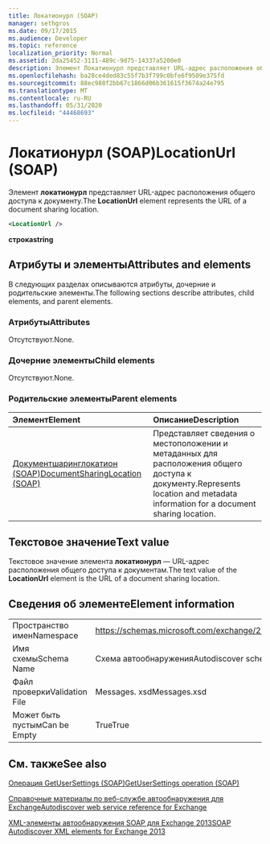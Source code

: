```yaml
---
title: Локатионурл (SOAP)
manager: sethgros
ms.date: 09/17/2015
ms.audience: Developer
ms.topic: reference
localization_priority: Normal
ms.assetid: 2da25452-3111-489c-9d75-14337a5200e0
description: Элемент Локатионурл представляет URL-адрес расположения общего доступа к документу.
ms.openlocfilehash: ba28ce4ded83c55f7b3f799c0bfe6f9509e375fd
ms.sourcegitcommit: 88ec988f2bb67c1866d06b361615f3674a24e795
ms.translationtype: MT
ms.contentlocale: ru-RU
ms.lasthandoff: 05/31/2020
ms.locfileid: "44468693"
---
```

# <a name="locationurl-soap"></a><span data-ttu-id="1ed04-103">Локатионурл (SOAP)</span><span class="sxs-lookup"><span data-stu-id="1ed04-103">LocationUrl (SOAP)</span></span>

<span data-ttu-id="1ed04-104">Элемент **локатионурл** представляет URL-адрес расположения общего доступа к документу.</span><span class="sxs-lookup"><span data-stu-id="1ed04-104">The **LocationUrl** element represents the URL of a document sharing location.</span></span> 
  
```XML
<LocationUrl />
```

 <span data-ttu-id="1ed04-105">**строка**</span><span class="sxs-lookup"><span data-stu-id="1ed04-105">**string**</span></span>
## <a name="attributes-and-elements"></a><span data-ttu-id="1ed04-106">Атрибуты и элементы</span><span class="sxs-lookup"><span data-stu-id="1ed04-106">Attributes and elements</span></span>

<span data-ttu-id="1ed04-107">В следующих разделах описываются атрибуты, дочерние и родительские элементы.</span><span class="sxs-lookup"><span data-stu-id="1ed04-107">The following sections describe attributes, child elements, and parent elements.</span></span>
  
### <a name="attributes"></a><span data-ttu-id="1ed04-108">Атрибуты</span><span class="sxs-lookup"><span data-stu-id="1ed04-108">Attributes</span></span>

<span data-ttu-id="1ed04-109">Отсутствуют.</span><span class="sxs-lookup"><span data-stu-id="1ed04-109">None.</span></span>
  
### <a name="child-elements"></a><span data-ttu-id="1ed04-110">Дочерние элементы</span><span class="sxs-lookup"><span data-stu-id="1ed04-110">Child elements</span></span>

<span data-ttu-id="1ed04-111">Отсутствуют.</span><span class="sxs-lookup"><span data-stu-id="1ed04-111">None.</span></span>
  
### <a name="parent-elements"></a><span data-ttu-id="1ed04-112">Родительские элементы</span><span class="sxs-lookup"><span data-stu-id="1ed04-112">Parent elements</span></span>

|<span data-ttu-id="1ed04-113">**Элемент**</span><span class="sxs-lookup"><span data-stu-id="1ed04-113">**Element**</span></span>|<span data-ttu-id="1ed04-114">**Описание**</span><span class="sxs-lookup"><span data-stu-id="1ed04-114">**Description**</span></span>|
|:-----|:-----|
|[<span data-ttu-id="1ed04-115">Документшаринглокатион (SOAP)</span><span class="sxs-lookup"><span data-stu-id="1ed04-115">DocumentSharingLocation (SOAP)</span></span>](documentsharinglocation-soap.md) <br/> |<span data-ttu-id="1ed04-116">Представляет сведения о местоположении и метаданных для расположения общего доступа к документу.</span><span class="sxs-lookup"><span data-stu-id="1ed04-116">Represents location and metadata information for a document sharing location.</span></span>  <br/> |
   
## <a name="text-value"></a><span data-ttu-id="1ed04-117">Текстовое значение</span><span class="sxs-lookup"><span data-stu-id="1ed04-117">Text value</span></span>

<span data-ttu-id="1ed04-118">Текстовое значение элемента **локатионурл** — URL-адрес расположения общего доступа к документам.</span><span class="sxs-lookup"><span data-stu-id="1ed04-118">The text value of the **LocationUrl** element is the URL of a document sharing location.</span></span> 
  
## <a name="element-information"></a><span data-ttu-id="1ed04-119">Сведения об элементе</span><span class="sxs-lookup"><span data-stu-id="1ed04-119">Element information</span></span>

|||
|:-----|:-----|
|<span data-ttu-id="1ed04-120">Пространство имен</span><span class="sxs-lookup"><span data-stu-id="1ed04-120">Namespace</span></span>  <br/> |https://schemas.microsoft.com/exchange/2010/Autodiscover  <br/> |
|<span data-ttu-id="1ed04-121">Имя схемы</span><span class="sxs-lookup"><span data-stu-id="1ed04-121">Schema Name</span></span>  <br/> |<span data-ttu-id="1ed04-122">Схема автообнаружения</span><span class="sxs-lookup"><span data-stu-id="1ed04-122">Autodiscover schema</span></span>  <br/> |
|<span data-ttu-id="1ed04-123">Файл проверки</span><span class="sxs-lookup"><span data-stu-id="1ed04-123">Validation File</span></span>  <br/> |<span data-ttu-id="1ed04-124">Messages. xsd</span><span class="sxs-lookup"><span data-stu-id="1ed04-124">Messages.xsd</span></span>  <br/> |
|<span data-ttu-id="1ed04-125">Может быть пустым</span><span class="sxs-lookup"><span data-stu-id="1ed04-125">Can be Empty</span></span>  <br/> |<span data-ttu-id="1ed04-126">True</span><span class="sxs-lookup"><span data-stu-id="1ed04-126">True</span></span>  <br/> |
   
## <a name="see-also"></a><span data-ttu-id="1ed04-127">См. также</span><span class="sxs-lookup"><span data-stu-id="1ed04-127">See also</span></span>



[<span data-ttu-id="1ed04-128">Операция GetUserSettings (SOAP)</span><span class="sxs-lookup"><span data-stu-id="1ed04-128">GetUserSettings operation (SOAP)</span></span>](getusersettings-operation-soap.md)


[<span data-ttu-id="1ed04-129">Справочные материалы по веб-службе автообнаружения для Exchange</span><span class="sxs-lookup"><span data-stu-id="1ed04-129">Autodiscover web service reference for Exchange</span></span>](autodiscover-web-service-reference-for-exchange.md)
  
[<span data-ttu-id="1ed04-130">XML-элементы автообнаружения SOAP для Exchange 2013</span><span class="sxs-lookup"><span data-stu-id="1ed04-130">SOAP Autodiscover XML elements for Exchange 2013</span></span>](soap-autodiscover-xml-elements-for-exchange-2013.md)

